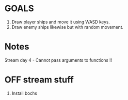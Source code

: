 # GOALS
1. Draw player ships and move it 
using WASD keys.
2. Draw enemy ships likewise but
with random 
movement.

# Notes

Stream day 4 - Cannot pass 
arguments to functions !!


# OFF stream stuff
1. Install bochs

